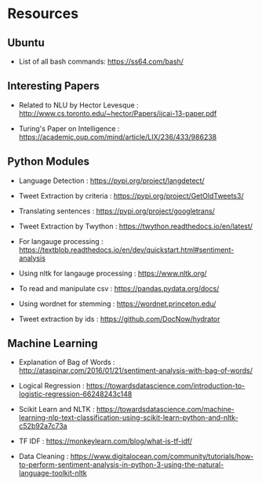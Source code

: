 # Resources

## Ubuntu 

* List of all bash commands: https://ss64.com/bash/ 

## Interesting Papers

* Related to NLU by Hector Levesque : http://www.cs.toronto.edu/~hector/Papers/ijcai-13-paper.pdf

* Turing's Paper on Intelligence : https://academic.oup.com/mind/article/LIX/236/433/986238


## Python Modules

* Language Detection : https://pypi.org/project/langdetect/

* Tweet Extraction by criteria :  https://pypi.org/project/GetOldTweets3/

* Translating sentences : https://pypi.org/project/googletrans/

* Tweet Extraction by Twython : https://twython.readthedocs.io/en/latest/

* For langauge processing : https://textblob.readthedocs.io/en/dev/quickstart.html#sentiment-analysis

* Using nltk for langauge processing : https://www.nltk.org/

* To read and manipulate csv : https://pandas.pydata.org/docs/

* Using wordnet for stemming : https://wordnet.princeton.edu/

* Tweet extraction by ids : https://github.com/DocNow/hydrator

## Machine Learning 

* Explanation of Bag of Words : http://ataspinar.com/2016/01/21/sentiment-analysis-with-bag-of-words/

* Logical Regression : https://towardsdatascience.com/introduction-to-logistic-regression-66248243c148

* Scikit Learn and NLTK : https://towardsdatascience.com/machine-learning-nlp-text-classification-using-scikit-learn-python-and-nltk-c52b92a7c73a

* TF IDF : https://monkeylearn.com/blog/what-is-tf-idf/

* Data Cleaning : https://www.digitalocean.com/community/tutorials/how-to-perform-sentiment-analysis-in-python-3-using-the-natural-language-toolkit-nltk